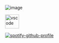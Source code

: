![image](https://github.com/SilvSnow/SilvSnow/assets/106847131/bb12aaa0-e195-43b1-8d7a-99f670d394e9)




<img src="![image](https://github.com/SilvSnow/SilvSnow/assets/106847131/287e180d-e4c9-4252-be76-b0fd561e2b98)
" alt="vscode" width="45" height="45"/>

[![spotify-github-profile](https://spotify-github-profile.vercel.app/api/view?uid=wpmw4j4q68qrrrb2ijpl94nte&cover_image=true&theme=novatorem&show_offline=false&background_color=121212&interchange=false&bar_color=53b14f&bar_color_cover=false)](https://github.com/kittinan/spotify-github-profile)
